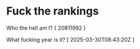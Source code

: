 # Fuck the rankings

Who the hell am I?
{ 20811992 }

What fucking year is it?
[ 2025-03-30T08:43:20Z ]
